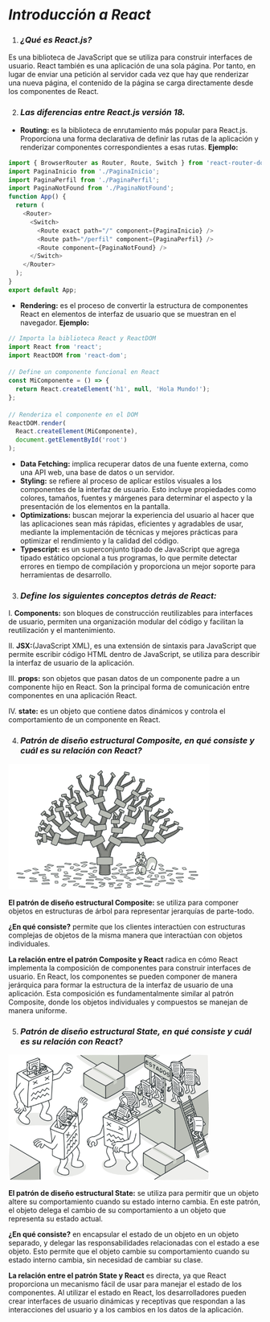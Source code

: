 # ***Introducción a React***
1. ### ***¿Qué es React.js?*** 
Es una biblioteca de JavaScript que se utiliza para construir interfaces de usuario. React también es una aplicación de una sola página. Por tanto, en lugar de enviar una petición al servidor cada vez que hay que renderizar una nueva página, el contenido de la página se carga directamente desde los componentes de React. 

2. ### ***Las diferencias entre React.js versión 18.***
- **Routing:**  es la biblioteca de enrutamiento más popular para React.js. Proporciona una forma declarativa de definir las rutas de la aplicación y renderizar componentes correspondientes a esas rutas.
  **Ejemplo:**
```javascript
import { BrowserRouter as Router, Route, Switch } from 'react-router-dom';
import PaginaInicio from './PaginaInicio';
import PaginaPerfil from './PaginaPerfil';
import PaginaNotFound from './PaginaNotFound';
function App() {
  return (
    <Router>
      <Switch>
        <Route exact path="/" component={PaginaInicio} />
        <Route path="/perfil" component={PaginaPerfil} />
        <Route component={PaginaNotFound} />
      </Switch>
    </Router>
  );
}
export default App;
```
- **Rendering:**  es el proceso de convertir la estructura de componentes React en elementos de interfaz de usuario que se muestran en el navegador.
**Ejemplo:**
```javascript
// Importa la biblioteca React y ReactDOM
import React from 'react';
import ReactDOM from 'react-dom';

// Define un componente funcional en React
const MiComponente = () => {
  return React.createElement('h1', null, 'Hola Mundo!');
};

// Renderiza el componente en el DOM
ReactDOM.render(
  React.createElement(MiComponente),
  document.getElementById('root')
);
```
- **Data Fetching:** implica recuperar datos de una fuente externa, como una API web, una base de datos o un servidor.
- **Styling:** se refiere al proceso de aplicar estilos visuales a los componentes de la interfaz de usuario. Esto incluye propiedades como colores, tamaños, fuentes y márgenes para determinar el aspecto y la presentación de los elementos en la pantalla.
- **Optimizations:**  buscan mejorar la experiencia del usuario al hacer que las aplicaciones sean más rápidas, eficientes y agradables de usar, mediante la implementación de técnicas y mejores prácticas para optimizar el rendimiento y la calidad del código.
- **Typescript:** es un superconjunto tipado de JavaScript que agrega tipado estático opcional a tus programas, lo que permite detectar errores en tiempo de compilación y proporciona un mejor soporte para herramientas de desarrollo.

3. ### ***Define los siguientes conceptos detrás de React:***
I. **Components:** son bloques de construcción reutilizables para interfaces de usuario, permiten una organización modular del código y facilitan la reutilización y el mantenimiento.

II. **JSX:**(JavaScript XML), es una extensión de sintaxis para JavaScript que permite escribir código HTML dentro de JavaScript, se utiliza para describir la interfaz de usuario de la aplicación. 

III. **props:**  son objetos que pasan datos de un componente padre a un componente hijo en React. Son la principal forma de comunicación entre componentes en una aplicación React. 

IV. **state:** es un objeto que contiene datos dinámicos y controla el comportamiento de un componente en React.

4. ### ***Patrón de diseño estructural Composite, en qué consiste y cuál es su relación con React?***

<img src="https://github.com/LuisalyCompres/react_intro/blob/main/composite.png?raw=true" alt="composite" width="400">

**El patrón de diseño estructural Composite:** se utiliza para componer objetos en estructuras de árbol para representar jerarquías de parte-todo. 

**¿En qué consiste?** permite que los clientes interactúen con estructuras complejas de objetos de la misma manera que interactúan con objetos individuales. 

**La relación entre el patrón Composite y React** radica en cómo React implementa la composición de componentes para construir interfaces de usuario. En React, los componentes se pueden componer de manera jerárquica para formar la estructura de la interfaz de usuario de una aplicación. Esta composición es fundamentalmente similar al patrón Composite, donde los objetos individuales y compuestos se manejan de manera uniforme.

5. ### ***Patrón de diseño estructural State, en qué consiste y cuál es su relación con React?***
<img src="https://github.com/LuisalyCompres/react_intro/blob/main/state.png?raw=true" alt="state" width="400">

**El patrón de diseño estructural State:** se utiliza para permitir que un objeto altere su comportamiento cuando su estado interno cambia. En este patrón, el objeto delega el cambio de su comportamiento a un objeto que representa su estado actual. 


**¿En qué consiste?**  en encapsular el estado de un objeto en un objeto separado, y delegar las responsabilidades relacionadas con el estado a ese objeto. Esto permite que el objeto cambie su comportamiento cuando su estado interno cambia, sin necesidad de cambiar su clase.

**La relación entre el patrón State y React** es directa, ya que React proporciona un mecanismo fácil de usar para manejar el estado de los componentes. Al utilizar el estado en React, los desarrolladores pueden crear interfaces de usuario dinámicas y receptivas que respondan a las interacciones del usuario y a los cambios en los datos de la aplicación.
